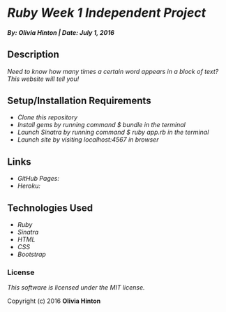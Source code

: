 # _Ruby Week 1 Independent Project_

#### _By: Olivia Hinton | Date: July 1, 2016_

## Description

_Need to know how many times a certain word appears in a block of text? This website will tell you!_

## Setup/Installation Requirements

* _Clone this repository_
* _Install gems by running command $ bundle in the terminal_
* _Launch Sinatra by running command $ ruby app.rb in the terminal_
* _Launch site by visiting localhost:4567 in browser_

## Links

* _GitHub Pages:_
* _Heroku:_

## Technologies Used

* _Ruby_
* _Sinatra_
* _HTML_
* _CSS_
* _Bootstrap_

### License

*This software is licensed under the MIT license.*

Copyright (c) 2016 **Olivia Hinton**
